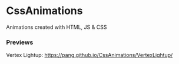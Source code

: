 # CssAnimations
Animations created with HTML, JS &amp; CSS

### Previews
Vertex Lightup:
https://pang.github.io/CssAnimations/VertexLightup/
